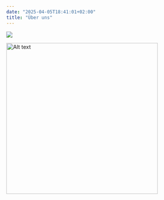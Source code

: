 ```yaml
---
date: "2025-04-05T18:41:01+02:00"
title: "Über uns"
---
```


![](/images/maf-entstehungsgeschichte.png)

<img src="/images/maf-entstehungsgeschichte.png" alt="Alt text" width="400" />
